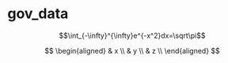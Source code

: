 # gov_data

$$\int_{-\infty}^{\infty}e^{-x^2}dx=\sqrt\pi$$

$$
\begin{aligned}
& x \\
& y \\
& z \\
\end{aligned}
$$
